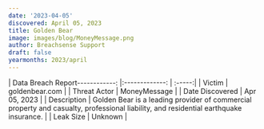 ```yaml
---
date: '2023-04-05'
discovered: April 05, 2023
title: Golden Bear
image: images/blog/MoneyMessage.png
author: Breachsense Support
draft: false
yearmonths: 2023/april
---
```


| Data Breach Report------------:     |:-------------:    | :-----:|
| Victim      | goldenbear.com      | 
| Threat Actor      | MoneyMessage      | 
| Date Discovered      | Apr 05, 2023      | 
| Description      | Golden Bear is a leading provider of commercial property and casualty, professional liability, and residential earthquake insurance.      | 
| Leak Size      | Unknown      | 


